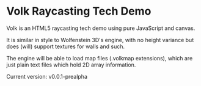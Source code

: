 # Volk Raycasting Tech Demo

Volk is an HTML5 raycasting tech demo using pure JavaScript and canvas.

It is similar in style to Wolfenstein 3D's engine, with no height
variance but does (will) support textures for walls and such.

The engine will be able to load map files (.volkmap extensions),
which are just plain text files which hold 2D array information.

Current version: v0.0.1-prealpha
